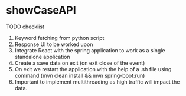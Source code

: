 # showCaseAPI

TODO checklist
1. Keyword fetching from python script
2. Response UI to be worked upon
3. Integrate React with the spring application to work as a single standalone application
4. Create a save data on exit (on exit close of the event)
5. On exit we restart the application with the help of a .sh file using command (mvn clean install && mvn spring-boot:run)
6. Important to implement multithreading as high traffic will impact the data.